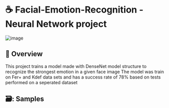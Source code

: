 # ☕ Facial-Emotion-Recognition - Neural Network project
![image](https://user-images.githubusercontent.com/87472603/226421536-39332272-f13b-488e-8bf9-8b1e9dad93b8.png)

## 🔎 Overview
This project trains a model made with DenseNet model structure to recognize the strongest emotion in a given face image
The model was train on Fer+ and Kdef data sets and has a success rate of 78% based on tests performed on a seperated dataset

## 🗃️: Samples

